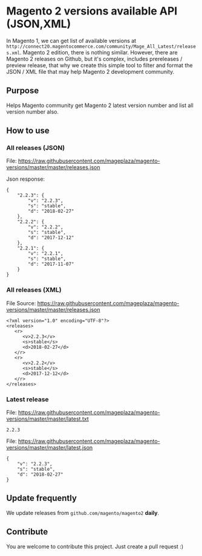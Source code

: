 # Magento 2 versions available API (JSON,XML)

In Magento 1, we can get list of available versions at `http://connect20.magentocommerce.com/community/Mage_All_Latest/releases.xml`. Magento 2 edition, there is nothing similar. However, there are Magento 2 releases on Github, but it's complex, includes prereleases / preview release, that why we create this simple tool to filter and format the JSON / XML file that may help Magento 2 development community.

## Purpose

Helps Magento community get Magento 2 latest version number and list all version number also.

## How to use

### All releases (JSON)

File: https://raw.githubusercontent.com/mageplaza/magento-versions/master/master/releases.json

Json response: 

```
{
    "2.2.3": {
        "v": "2.2.3",
        "s": "stable",
        "d": "2018-02-27"
    },
    "2.2.2": {
        "v": "2.2.2",
        "s": "stable",
        "d": "2017-12-12"
    },
    "2.2.1": {
        "v": "2.2.1",
        "s": "stable",
        "d": "2017-11-07"
    }
}
```

### All releases (XML)

File Source: https://raw.githubusercontent.com/mageplaza/magento-versions/master/master/releases.json

```
<?xml version="1.0" encoding="UTF-8"?>
<releases>
   <r>
      <v>2.2.3</v>
      <s>stable</s>
      <d>2018-02-27</d>
   </r>
   <r>
      <v>2.2.2</v>
      <s>stable</s>
      <d>2017-12-12</d>
   </r>
</releases>
```
### Latest release

File: https://raw.githubusercontent.com/mageplaza/magento-versions/master/master/latest.txt

```
2.2.3
```

File: https://raw.githubusercontent.com/mageplaza/magento-versions/master/master/latest.json

```
{
    "v": "2.2.3",
    "s": "stable",
    "d": "2018-02-27"
}
```


## Update frequently

We update releases from `github.com/magento/magento2` **daily**.

## Contribute

You are welcome to contribute this project. Just create a pull request :)